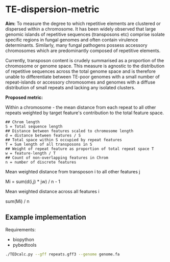 # TE-dispersion-metric

**Aim:**
To measure the degree to which repetitive elements are clustered or dispersed 
within a chromosome. It has been widely observed that large genomic islands of 
repetitive sequences (transposons etc) comprise isolate specific regions in 
fungal genomes and often contain virulence determinants. Similarly, many fungal
pathogens possess accessory chromosomes which are predominantly composed of 
repetitive elements.  


Currently, transposon content is crudely summarised as a proportion of the 
chromosome or genome space. This measure is agnostic to the distribution of 
repetitive sequences across the total genome space and is
therefore unable to differentiate between TE-poor genomes with a small number 
of repeat-islands or accessory chromosomes and genomes with a diffuse 
distribution of small repeats and lacking any isolated clusters.  


**Proposed metric:**

Within a chromosome - the mean distance from each repeat to all other repeats 
weighted by target feature's contribution to the total feature space.

```
## Chrom length
S = Total sequence length
## Distance between features scaled to chromosome length
d = distance between features / S
## Total space within S occupied by repeat features
T = Sum length of all transposons in S
## Weight of repeat feature as proportion of total repeat space T
w = feature-length / T
## Count of non-overlapping features in Chrom
n = number of discrete features
```

Mean weighted distance from transposon i to all other features j

Mi = sum(d(i,j) * jw) / n - 1 

Mean weighted distance across all features i

sum(Mi) / n

## Example implementation

Requirements: 
  - biopython
  - pybedtools

```bash
./TEDcalc.py --gff repeats.gff3 --genome genome.fa
```
